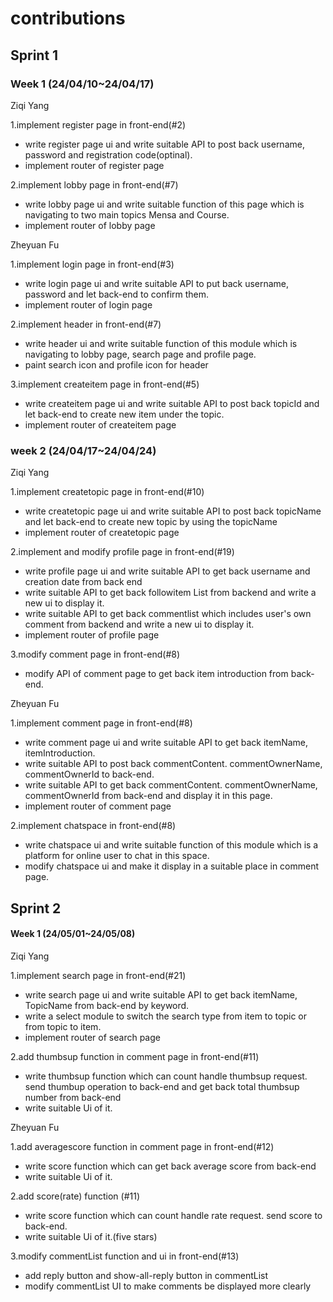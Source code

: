 # contributions

## Sprint 1

### Week 1 (24/04/10~24/04/17)

Ziqi Yang

 1.implement register page in front-end(#2)

  * write register page ui and write suitable API to post back username, password and registration code(optinal).
  * implement router of register page

 2.implement lobby page in front-end(#7)
 
  * write lobby page ui and write suitable function of this page which is navigating to two main topics Mensa and Course.
  * implement router of lobby page


 Zheyuan Fu

 1.implement login page in front-end(#3)

  * write login page ui and write suitable API to put back username, password and let back-end to confirm them.
  * implement router of login page

 2.implement header in front-end(#7)
 
  * write header ui and write suitable function of this module which is navigating to lobby page, search page and profile page.
  * paint search icon and profile icon for header

 3.implement createitem page in front-end(#5)
 
  * write createitem page ui and write suitable API to post back topicId and let back-end to create new item under the topic.
  * implement router of createitem page


### week 2 (24/04/17~24/04/24)

Ziqi Yang

 1.implement createtopic page in front-end(#10)

  * write createtopic page ui and write suitable API to post back topicName and let back-end to create new topic by using the topicName
  * implement router of createtopic page

 2.implement and modify profile page in front-end(#19)
 
  * write profile page ui and write suitable API to get back username and creation date from back end
  * write suitable API to get back followitem List from backend and write a new ui to display it.
  * write suitable API to get back commentlist which includes user's own comment from backend and write a new ui to display it.
  * implement router of profile page
    
 3.modify comment page in front-end(#8)
 
  * modify API of comment page to get back item introduction from back-end.

Zheyuan Fu

 1.implement comment page in front-end(#8)

  * write comment page ui and write suitable API to get back itemName, itemIntroduction.
  * write suitable API to post back commentContent. commentOwnerName, commentOwnerId to back-end.
  * write suitable API to get back commentContent. commentOwnerName, commentOwnerId from back-end and display it in this page.
  * implement router of comment page

 2.implement chatspace in front-end(#8)
 
  * write chatspace ui and write suitable function of this module which is a platform for online user to chat in this space.
  * modify chatspace ui and make it display in a suitable place in comment page.

## Sprint 2

#### Week 1 (24/05/01~24/05/08)

Ziqi Yang

 1.implement search page in front-end(#21)

  * write search page ui and write suitable API to get back itemName, TopicName from back-end by keyword.
  * write a select module to switch the search type from item to topic or from topic to item.
  * implement router of search page

 2.add thumbsup function in comment page in front-end(#11)
 
  * write thumbsup function which can count handle thumbsup request. send thumbup operation to back-end and get back total thumbsup number from back-end
  * write suitable Ui of it.

 Zheyuan Fu

 1.add averagescore function in comment page in front-end(#12)

  * write score function which can get back average score from back-end
  * write suitable Ui of it.

 2.add score(rate) function (#11)
 
  * write score function which can count handle rate request. send score to back-end.
  * write suitable Ui of it.(five stars)

 3.modify commentList function and ui in front-end(#13)
 
  * add reply button and show-all-reply button in commentList
  * modify commentList UI to make comments  be displayed more clearly

